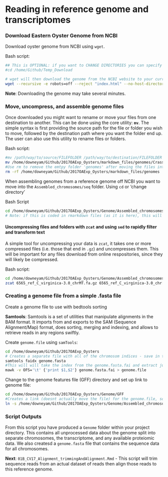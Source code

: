 Reading in reference genome and transcriptomes
================

### Download Eastern Oyster Genome from NCBI

Download oyster genome from NCBI using `wget`.

Bash
script:

``` bash
## This is OPTIONAL: if you want to CHANGE DIRECTORIES you can specify where with the command below.
#cd /home/Github/Temp_Download

# wget will then download the genome from the NCBI website to your current directory.
wget --recursive -e robots=off --reject "index.html" --no-host-directories --no-parent https://ftp.ncbi.nih.gov/genomes/Crassostrea_virginica/ 
```

**Note**: Downloading the genome may take several minutes.

### Move, uncompress, and assemble genome files

Once downloaded you might want to rename or move your files from one
destination to another. This can be done using the core utility:
**`mv`**. The simple syntax is first providing the source path for the
file or folder you wish to move, followed by the destination path where
you want the folder end up. The user can also use this utility to rename
files or folders.

Bash script:

``` bash
#mv /path/way/to/source/FILEFOLDER /path/way/to/destination/FILEFOLDER
mv /home/downeyam/Github/2017OAExp_Oysters/markdown_files/genomes/Crassostrea_virginica /home/downeyam/Github/2017OAExp_Oysters/Genome 
#Use rm to remove the emtpy folder 'genomes' after moving the files into your destination directory
rm -rf /home/downeyam/Github/2017OAExp_Oysters/markdown_files/genomes
```

When assembling genomes from a reference genome off NCBI you want to
move into the `Assembled_chromosomes/seq` folder. Using `cd` or ‘change
directory’

Bash
Script

``` bash
cd /home/downeyam/Github/2017OAExp_Oysters/Genome/Assembled_chromosomes/seq
# Note: if this is coded in rmarkdown files (as it is here), this will only change the directory within this bash chunk.
```

#### Uncompressing files and folders with `zcat` and using `sed` to rapidly filter and transform text

A simple tool for uncompressing your data is `zcat`, it takes one or
more compressed files (i.e. those that end in `.gz`) and uncompresses
them. This will be important for any files download from online
respositories, since they will likely be compressed.

Bash
script:

``` bash
cd /home/downeyam/Github/2017OAExp_Oysters/Genome/Assembled_chromosomes/seq
zcat 6565_ref_C_virginica-3.0_chrMT.fa.gz 6565_ref_C_virginica-3.0_chr[0-9]*.fa.gz | sed 's/ref|//g' | sed 's/| Crass/  Crass/g' > /home/downeyam/Github/2017OAExp_Oysters/genome.fasta
```

### Creating a genome file from a simple .fasta file

Create a genome file to use with bedtools sorting

**Samtools**: Samtools is a set of utilities that manipulate alignments
in the BAM format. It imports from and exports to the SAM (Sequence
Alignment/Map) format, does sorting, merging and indexing, and allows to
retrieve reads in any regions swiftly.

Create `genome.file` using `samTools`:

``` bash
cd /home/downeyam/Github/2017OAExp_Oysters
# Creates a separate file with all of the chromosom indices - save in the local directory as genome.fasta.fai
samtools faidx genome.fasta
#This will will take the index from the genome.fasta.fai and extract just the name and length of each feature. 
mawk -v OFS='\t' {'print $1,$2'} genome.fasta.fai > genome.file
```

Change to the genome features file (GFF) directory and set up link to
genome file:

``` bash
cd /home/downeyam/Github/2017OAExp_Oysters/Genome/GFF
#Creates a link (doesnt actually move the file) for the genome.file, so that it can be referenced later
ln -s /home/downeyam/Github/2017OAExp_Oysters/Genome/Assembled_chromosomes/seq/genome.file .
```

### Script Outputs

From this script you have produced a `Genome` folder within your project
directory. This contains all unprocessed data about the genome split
into separate chromosomes, the transcriptome, and any available
proteiomic data. We also createsd a `genome.fasta` file that contains
the sequence data for all chromosomes.

**Next**: `01B_CV17_Alignment_trimmingAndAlignment.Rmd` - This script
will trim sequence reads from an actual dataset of reads then align
those reads to this reference genome.
